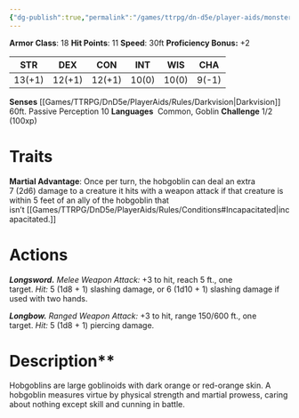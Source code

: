 ```yaml
---
{"dg-publish":true,"permalink":"/games/ttrpg/dn-d5e/player-aids/monsters/hobgoblin/","tags":["TTRPG/DND/5e"]}
---
```



**Armor Class**: 18
**Hit Points**: 11
**Speed**: 30ft
**Proficiency Bonus:** +2

|  STR   | DEX    | CON | INT| WIS | CHA |
| --- | --- | --- | --- | --- | --- | 
| 13(+1)    | 12(+1)    | 12(+1)     | 10(0) | 10(0) | 9(-1)|

**Senses** [[Games/TTRPG/DnD5e/PlayerAids/Rules/Darkvision\|Darkvision]] 60ft. Passive Perception 10
**Languages**   Common, Goblin
**Challenge** 1/2 (100xp)

# Traits
**Martial Advantage**: Once per turn, the hobgoblin can deal an extra 7 (2d6) damage to a creature it hits with a weapon attack if that creature is within 5 feet of an ally of the hobgoblin that isn’t [[Games/TTRPG/DnD5e/PlayerAids/Rules/Conditions#Incapacitated\|incapacitated.]]

# Actions
_**Longsword.** Melee Weapon Attack:_ +3 to hit, reach 5 ft., one target. _Hit:_ 5 (1d8 + 1) slashing damage, or 6 (1d10 + 1) slashing damage if used with two hands.

_**Longbow.** Ranged Weapon Attack:_ +3 to hit, range 150/600 ft., one target. _Hit:_ 5 (1d8 + 1) piercing damage.

# Description**
Hobgoblins are large goblinoids with dark orange or red-orange skin. A hobgoblin measures virtue by physical strength and martial prowess, caring about nothing except skill and cunning in battle.